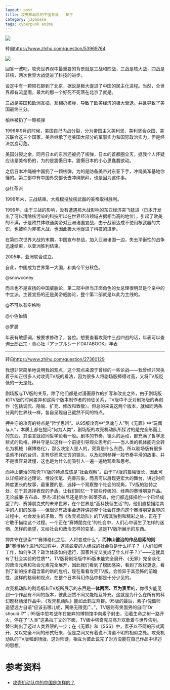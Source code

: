 ```yaml
---
layout: post
title: 攻壳机动队的中国背景 - 知乎
category: japanese
tags: cyberpunk anime
---
```

![](https://cdn.kelu.org/blog/tags/anime.jpg)

转自<https://www.zhihu.com/question/53969764>

![](https://cdn.kelu.org/blog/2018/05/g2.jpg)

回答一波吧，攻壳世界观中最重要的背景就是三战和四战，三战是核大战，四战是非核，两次世界大战促进了科技的进步。

设定中有一颗陨石砸到了北京，据说是极大促进了中国的民主化进程。当然，全世界都有流星雨，最大的那一个好死不死落在北京了就是。

三战是美国和欧洲互掐，互相扔核弹，导致了欧美经济的极大衰退。并且导致了美国最终三分。

柏林被扔了一颗核弹

1996年9月的时候，美国自己内战分裂，分为帝国主义美利坚、美利坚合众国、美苏联合这三个国家，美帝继承了老美国大部分的军事实力和国际政治实力，但是经济岌岌可危。

美国分裂之余，同月日本的东京还被扔了核弹，日本的首都圈全灭，据我个人怀疑应该是美帝扔的，为的是震慑日本，震慑日本的小心思蠢蠢欲动。

之后日本冲绳被中国扔了一颗核弹，为的是防备美帝对东亚下手，冲绳美军基地你懂的。第二部中有中国外交部长去冲绳祭拜，也是因为这件事。 



@红茶派

1996年末，三战结束。大规模投放核武器的美帝取得胜利。

1999年，由于三战的影响，没有遭遇核大战影响的东亚经济突飞猛进（日本开发出了可以清除核污染的科技所以在世界经济领域占据相当高的地位），引起了欧美的不满，于是欧共体联通美帝对亚洲诸国宣战，由于战前达成不使用核武器的共识，也被称为非核大战，也因此极大地促进了科技的进步。

在第四次世界大战的末期，中国宣布参战，加入亚洲诸国一边，失去平衡性的战争迅速结束，以亚洲胜利结束。

2005年，亚洲联合成立。

自此，中国成为世界第一大国，和美帝平分秋色。

@snowconey

而且也不是宣扬的中国威胁论，第二部中担当正面角色的女总理很明显是个亲中的中立派。主要宣扬的还是美帝威胁论，整个第二部就是以此为主线的。

@不可以有空格哟

@小色怡情

@罗晨

年表有敏感词，被要求修改了，各位。想要查看攻壳中三战四战的话，年表可以查询士郎正宗・青心社『アップルシードDATABOOK』年表



---



转自<https://www.zhihu.com/question/27360129>

我想非常简单地说明我的观点，这个观点来源于曾经的一些论战——我曾经非常执着于纠正很多人对攻壳TV版的看法，因为很多人将剧场版捧得过高，又将TV版贬低的一无是处。

剧场版与TV版的关系，除了他们都是对漫画原作的扩写和改变之外，由于剧场版和TV版的时间差异和这两个版本制作者的师徒关系，TV版中不乏对剧场版的再创作（包括调侃、隐喻、扩充、修改和致敬）。但总的来说这两个版本，就如同两条分离的世界线一样，各自呈现自己截然不同的特点。

押井守的攻壳的特点是“哲学思辨”。从95版攻壳中“灵魂与人”到《无罪》中“玩偶与人”，本质上都在提问“何为人类”，剧场版的攻壳机动队所探讨的是完全形而上的东西，其语言就如同哲学论著一般。剧本的节奏，镜头的运动，都充满了哲学思辨式的风格。押井守是以这样一个前提引导观众思考的——当人类的机体能完全转化为机械（赛博格化），那么决定人是人的，究竟是什么东西。所以剧场版有很多语焉不详的台词，言有尽而意无穷的镜头，以及如同参禅一般节奏平滑的故事。并不是很容易读懂，这也是为什么能吸引人一遍一遍地观看和思考。

而神山健治的攻壳TV版的特点应该是“社会观察”。由于TV版的篇幅很长，因此可以详细的论述理论、埋设伏笔、完善形象，而且可以展现更宏大的舞台，讲述时间跨度更长的故事，最重要的是，选择一个观察整个社会的视角。TV版的独特之处，在于其选择表现的矛盾。让我们回忆一下那些传统的、经典的赛博朋克作品。无论威廉·吉布森、罗杰·泽拉兹尼还是尼尔·斯蒂芬森，他们都选择描绘一个已经成型了的、赛博朋克式的未来世界，在个世界是“高科技低生活”的，他们直接描绘其中的人们的故事——但很少有故事会选择讲述整个社会在走向这个赛博朋克世界的过程中，社会发生的矛盾，而《攻壳机动队》的TV版其独到和精彩之处，正在于它敢于描绘这个过程。一个正在“赛博朋克化”的社会中，人们心中诞生了怎样的迷惘、怎样的绝望，又给社会和政治怎样的变革，这是TV版所展示的东西。

押井守在思索**“赛博格化之后，人将变成什么”**，而神山健治的作品思索的则是**“赛博格化进行的过程中，这些蜕变的人组成的社会将是什么样子？（人们如何工作，如何生活？政治体质如何运行，国家外交又变成了什么样子？）”——这就具有了社会实验的性质**。TV版将剧场版中95版未能完全展开、《无罪》完全淡化的政治元素和社会元素完全展开，因此我们看到了模因感染，看到了政权更迭，看到了新的技术蕴含着的新的危机，现在看看攻壳TV版，会惊异于其恐怖的前瞻性，这样的格局和视点，在整个日本科幻作品中都是十分少见的。

攻壳机动队的剧场版和TV版所展示的东西是**一体两面、互为表里**的，你很少能见到一个作品有不同的版本，彼此迥然不同又能相互补充。这就是为什么在所有的科幻题材动漫作品中，《攻壳机动队》能如此鹤立鸡群。95版的最后，素子/傀儡师遥望远方自语“应该去哪儿呢，网络无限宽广。”，TV版则有笑面男的自问“Or should I?”；95版中思考战车在废弃的博物馆中向素子射击，沿着生命之树一路开火，停在了“人类”这条拉丁文的下面，TV版中塔奇克马高升欢歌着与世界告别，替它跨出了迈过人类界限的一步；在《无罪》和《SSS》中，素子以不同的形式离开，又以完全不同的形式归来，但是之间又有着说不清道不明的相似之处。攻壳机动队的TV版和剧场版，这对师徒，相互为彼此说完了对方没能在自己作品中详述的思想。

# 参考资料

* [攻壳机动队中的中国是怎样的？](https://www.zhihu.com/question/53969764)